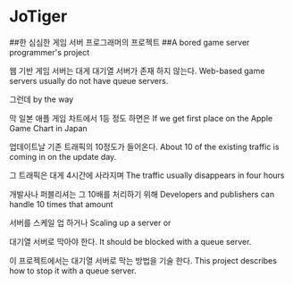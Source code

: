# JoTiger

##한 심심한 게임 서버 프로그래머의 프로젝트
##A bored game server programmer's project

웹 기반 게임 서버는 대게 대기열 서버가 존재 하지 않는다.
Web-based game servers usually do not have queue servers.

그런데
by the way

막 일본 애플 게임 차트에서 1등 정도 하면은
If we get first place on the Apple Game Chart in Japan

업데이트날 기존 트래픽의 10정도가 들어온다.
About 10 of the existing traffic is coming in on the update day.

그 트래픽은 대게 4시간에 사라지며 
The traffic usually disappears in four hours

개발사나 퍼블리셔는 그 10배를 처리하기 위해 
Developers and publishers can handle 10 times that amount

서버를 스케일 업 하거나 
Scaling up a server or

대기열 서버로 막아야 한다.
It should be blocked with a queue server.

이 프로젝트에서는 대기열 서버로 막는 방법을 기술 한다.
This project describes how to stop it with a queue server.
